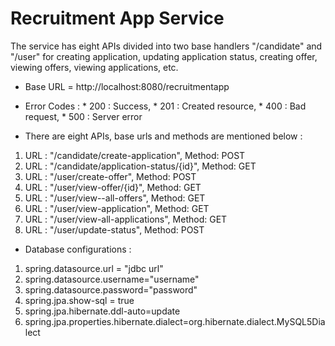 # Recruitment App Service

The service has eight APIs divided into two base handlers "/candidate" and "/user" for creating application, updating application status, creating offer, viewing offers, viewing applications, etc.

* Base URL = http://localhost:8080/recruitmentapp
* Error Codes :
		* 200 : Success,
		* 201 : Created resource,
		* 400 : Bad request,
		* 500 : Server error

* There are eight APIs, base urls and methods are mentioned below :
1. URL : "/candidate/create-application", Method: POST
2. URL : "/candidate/application-status/{id}", Method: GET
3. URL : "/user/create-offer", Method: POST
4. URL : "/user/view-offer/{id}", Method: GET
5. URL : "/user/view--all-offers", Method: GET
6. URL : "/user/view-application", Method: GET
7. URL : "/user/view-all-applications", Method: GET
8. URL : "/user/update-status", Method: POST

* Database configurations :

1. spring.datasource.url = "jdbc url"
2. spring.datasource.username="username"
3. spring.datasource.password="password"
4. spring.jpa.show-sql = true
5. spring.jpa.hibernate.ddl-auto=update
6. spring.jpa.properties.hibernate.dialect=org.hibernate.dialect.MySQL5Dialect

